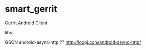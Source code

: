 smart_gerrit
============

Gerrit Android Client


libs:

GSON
android-async-http ?? http://loopj.com/android-async-http/
